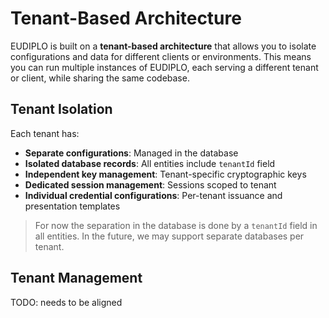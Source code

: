 # Tenant-Based Architecture

EUDIPLO is built on a **tenant-based architecture** that allows you to isolate
configurations and data for different clients or environments. This means you
can run multiple instances of EUDIPLO, each serving a different tenant or
client, while sharing the same codebase.

## Tenant Isolation

Each tenant has:

- **Separate configurations**: Managed in the database
- **Isolated database records**: All entities include `tenantId` field
- **Independent key management**: Tenant-specific cryptographic keys
- **Dedicated session management**: Sessions scoped to tenant
- **Individual credential configurations**: Per-tenant issuance and presentation
  templates

> For now the separation in the database is done by a `tenantId` field in all
> entities. In the future, we may support separate databases per tenant.

## Tenant Management

TODO: needs to be aligned
